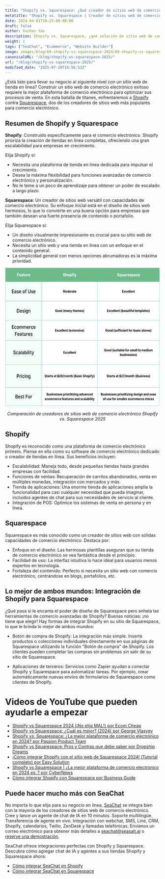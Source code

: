 ```yaml
---
title: "Shopify vs. Squarespace: ¿Qué creador de sitios web de comercio electrónico es el adecuado para su negocio en 2025?"
metatitle: "Shopify vs. Squarespace | Creador de sitios web de comercio electrónico 2025?"
date: 2024-04-01T10:25:00-08:00
draft: false
author: Xuchen Yao
description: Shopify vs. Squarespace, ¿qué solución de sitio web de comercio electrónico es la adecuada para usted en 2025? Nuestra comparación en profundidad desglosa características, precios, especialidades, integraciones y más.
weight: 1
tags: ["SeaChat", "Ecommerce", "Website Builder"]
image: images/blog/69-shopify-vs-squarespace-2024/69-shopify-vs-squarespace-2024.jpg
canonicalURL: "/blog/shopify-vs-squarespace-2025/"
url: "/blog/shopify-vs-squarespace-2025/"
modified_date: "2025-07-28T16:56:53Z"
---
```


¿Está listo para llevar su negocio al siguiente nivel con un sitio web de tienda en línea? Construir un sitio web de comercio electrónico exitoso requiere la mejor plataforma de comercio electrónico para optimizar sus procesos de venta. En esta batalla de titanes, enfrentaremos a [Shopify](https://www.shopify.com/) contra [Squarespace](https://www.squarespace.com/), dos de los creadores de sitios web más populares para comercio electrónico.


## Resumen de Shopify y Squarespace

**Shopify**: Construido específicamente para el comercio electrónico. Shopify prioriza la creación de tiendas en línea completas, ofreciendo una gran escalabilidad para empresas en crecimiento.

Elija Shopify si:

- Necesita una plataforma de tienda en línea dedicada para impulsar el crecimiento.
- Desea la máxima flexibilidad para funciones avanzadas de comercio electrónico y personalización.
- No le teme a un poco de aprendizaje para obtener un poder de escalado a largo plazo.


**Squarespace**: Un creador de sitios web versátil con capacidades de comercio electrónico. Su enfoque inicial está en el diseño de sitios web hermosos, lo que lo convierte en una buena opción para empresas que también desean una fuerte presencia de contenido o portafolio.

Elija Squarespace si:

- Un diseño visualmente impresionante es crucial para su sitio web de comercio electrónico.
- Necesita un sitio web y una tienda en línea con un enfoque en el contenido general.
- La simplicidad general con menos opciones abrumadoras es la máxima prioridad.

<center>
<img height="450px" src="/images/blog/69-shopify-vs-squarespace-2024/shopify-and-squarespace-ecommerce-website-builder-comparison-2024.png" alt="Comparación de creadores de sitios web de comercio electrónico Shopify vs. Squarespace 2025"/>

*Comparación de creadores de sitios web de comercio electrónico Shopify vs. Squarespace 2025*
</center>

## Shopify

Shopify es reconocido como una plataforma de comercio electrónico primero. Piense en ella como su software de comercio electrónico dedicado o creador de tiendas en línea. Sus beneficios incluyen:

- Escalabilidad: Maneja todo, desde pequeñas tiendas hasta grandes empresas con facilidad.
- Funciones de ventas: Recuperación de carritos abandonados, venta en múltiples monedas, integración con mercados y más.
- Tienda de aplicaciones: Una enorme tienda de aplicaciones amplía la funcionalidad para casi cualquier necesidad que pueda imaginar, incluidos agentes de chat para sus necesidades de servicio al cliente.
- Integración de POS: Optimice los sistemas de venta en persona y en línea.


## Squarespace

Squarespace es más conocido como un creador de sitios web con sólidas capacidades de comercio electrónico. Destaca por:

- Enfoque en el diseño: Las hermosas plantillas aseguran que su tienda de comercio electrónico se vea fantástica desde el principio.
- Facilidad de uso: La interfaz intuitiva lo hace ideal para usuarios menos expertos en tecnología.
- Fortaleza del contenido: Perfecto si necesita un sitio web con comercio electrónico, centrándose en blogs, portafolios, etc.

## Lo mejor de ambos mundos: Integración de Shopify para Squarespace

¿Qué pasa si le encanta el poder de diseño de Squarespace pero anhela las herramientas de comercio avanzadas de Shopify? Buenas noticias: ¡no tiene que elegir! Hay formas de integrar Shopify en su sitio de Squarespace, lo que le brinda lo mejor de ambos mundos:

- Botón de compra de Shopify: La integración más simple. Inserte productos o colecciones individuales directamente en sus páginas de Squarespace utilizando la función "Botón de compra" de Shopify. Los clientes pueden completar las compras sin problemas sin salir de su sitio de Squarespace.

- Aplicaciones de terceros: Servicios como Zapier ayudan a conectar Shopify y Squarespace para automatizar tareas. Por ejemplo, crear automáticamente nuevas envíos de formularios de Squarespace como clientes de Shopify.


# Videos de YouTube que pueden ayudarle a empezar

- [Shopify vs Squarespace 2024 (¡No elija MAL!) por Ecom Cheap](https://www.youtube.com/watch?v=nIzkc1Z8jJ0)
- [Shopify vs Squarespace: ¿Cuál es mejor? (2024) por George Vlasyev](https://www.youtube.com/watch?v=9vTXYtDKgU8)
- [Shopify vs. Squarespace: ¿La mejor plataforma de comercio electrónico en 2024? por Passion Product Team](https://www.youtube.com/watch?v=azOL7LnhUMA)
- [Shopify vs Squarespace: Pros y Contras que debe saber por Dropship Dreams](https://www.youtube.com/watch?v=hNHRkTweik4)
- [¡Cómo integrar Shopify con el sitio web de Squarespace 2024! (Tutorial completo) por Easy Solution](https://www.youtube.com/watch?v=_zph0ufX6vo)
- [Shopify vs Squarespace | ¿La mejor plataforma de comercio electrónico en 2024 es..? por CyberNews](https://www.youtube.com/watch?v=Gn52kaOeObY)
- [Cómo integrar Shopify con Squarespace por Business Guide](https://www.youtube.com/watch?v=qSWfTHRtJGI)

## Puede hacer mucho más con SeaChat

No importa lo que elija para su negocio en línea, [SeaChat](https://chat.seasalt.ai/?utm_source=blog) se integra bien con la mayoría de los creadores de sitios web de comercio electrónico. Cree y lance un agente de chat de IA en 10 minutos. Soporte multilingüe. Transferencia de agente en vivo. Integración con webchat, SMS, Line, CRM, Shopify, calendarios, Twilio, ZenDesk y llamadas telefónicas. Envíenos un correo electrónico para obtener más detalles a [seachat@seasalt.ai](mailto:seameet@seasalt.ai) o [reserve una demostración](https://meetings.hubspot.com/seasalt-ai/seasalt-meeting).

SeaChat ofrece integraciones perfectas con Shopify y Squarespace. Descubra cómo agregar chat de IA y agentes a sus tiendas Shopify y Squarespace ahora:

- [Cómo integrar SeaChat en Shopify](https://wiki.seasalt.ai/seachat/seachat-manual/05-integrations/02-seachat-shopify-integration/)
- [Cómo integrar SeaChat en Squarespace](https://wiki.seasalt.ai/seachat/seachat-manual/05-integrations/03-seachat-squarespace-integration/)
